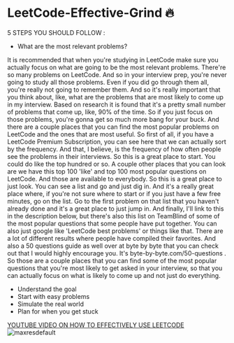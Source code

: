 # LeetCode-Effective-Grind :fire: 

5 STEPS YOU SHOULD FOLLOW :
* What are the most relevant problems?

It is recommended that when you're studying in LeetCode make sure you actually focus on what are going to be the most relevant problems. There're so many problems on LeetCode. And so in your interview prep, you're never going to study all those problems. Even if you did go through them all, you're really not going to remember them. And so it's really important that you think about, like, what are the problems that are most likely to come up in my interview. Based on research it is found that it's a pretty small number of problems that come up, like, 90% of the time. So if you just focus on those problems, you're gonna get so much more bang for your buck. And there are a couple places that you can find the most popular problems on LeetCode and the ones that are most useful. So first of all, if you have a LeetCode Premium Subscription, you can see here that we can actually sort by the frequency. And that, I believe, is the frequency of how often people see the problems in their interviews. So this is a great place to start. You could do like the top hundred or so. A couple other places that you can look are we have this top 100 'like' and top 100 most popular questions on LeetCode. And those are available to everybody. So this is a great place to just look. You can see a list and go and just dig in. And it's a really great place where, if you're not sure where to start or if you just have a few free minutes, go on the list. Go to the first problem on that list that you haven't already done and it's a great place to just jump in. And finally, I'll link to this in the description below, but there's also this list on TeamBlind of some of the most popular questions that some people have put together. You can also just google like 'LeetCode best problems' or things like that. There are a lot of different results where people have compiled their favorites. And also a 50 questions guide as well over at byte by byte that you can check out that I would highly encourage you. It's byte-by-byte.com/50-questions . So those are a couple places that you can find some of the most popular questions that you're most likely to get asked in your interview, so that you can actually focus on what is likely to come up and not just do everything.

* Understand the goal
* Start with easy problems
* Simulate the real world
* Plan for when you get stuck

[YOUTUBE VIDEO ON HOW TO EFFECTIVELY USE LEETCODE](https://youtu.be/GbyXxUDVeAo)
![maxresdefault](https://user-images.githubusercontent.com/72177954/132033772-772be30d-813a-4f3c-ba3a-3d3e58b40f3f.jpg)
